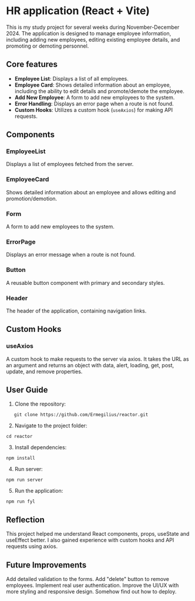 # HR application (React + Vite)

This is my study project for several weeks during November-December 2024. The application is designed to manage employee information, including adding new employees, editing existing employee details, and promoting or demoting personnel.

## Core features

- **Employee List**: Displays a list of all employees.
- **Employee Card**: Shows detailed information about an employee, including the ability to edit details and promote/demote the employee.
- **Add New Employee**: A form to add new employees to the system.
- **Error Handling**: Displays an error page when a route is not found.
- **Custom Hooks**: Utilizes a custom hook (`useAxios`) for making API requests.

## Components

### EmployeeList

Displays a list of employees fetched from the server.

### EmployeeCard

Shows detailed information about an employee and allows editing and promotion/demotion.

### Form

A form to add new employees to the system.

### ErrorPage

Displays an error message when a route is not found.

### Button

A reusable button component with primary and secondary styles.

### Header

The header of the application, containing navigation links.

## Custom Hooks

### useAxios

A custom hook to make requests to the server via axios. It takes the URL as an argument and returns an object with data, alert, loading, get, post, update, and remove properties.

## User Guide

1. Clone the repository:

```shell
   git clone https://github.com/Ermegilius/reactor.git
```

2. Navigate to the project folder:

```shell
cd reactor
```

3. Install dependencies:

```shell
npm install
```

4. Run server:

```shell
npm run server
```

5. Run the application:

```shell
npm run fyl
```

## Reflection

This project helped me understand React components, props, useState and useEffect better. I also gained experience with custom hooks and API requests using axios.

## Future Improvements

Add detailed validation to the forms.
Add "delete" button to remove employees.
Implement real user authentication.
Improve the UI/UX with more styling and responsive design.
Somehow find out how to deploy.
